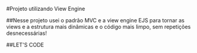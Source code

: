 #Projeto utilizando View Engine 

##Nesse projeto usei o padrão MVC e a view engine EJS para tornar as views e a estrutura mais dinâmicas e o código mais limpo, sem repetições desnecessárias!
 

##LET'S CODE 